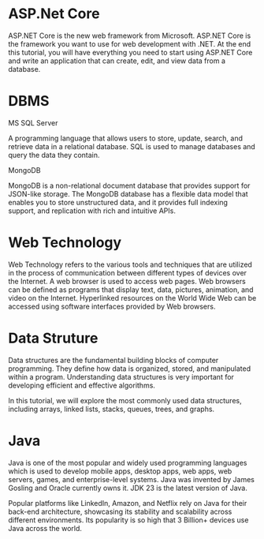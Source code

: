 <h1>ASP.Net Core</h1>

<p>ASP.NET Core is the new web framework from Microsoft. ASP.NET Core is the framework you want to use for web development with .NET. At the end this tutorial, you will have everything you need to start using ASP.NET Core and write an application that can create, edit, and view data from a database.</p>

<h1>DBMS</h1>

<p>MS SQL Server</p>
<p>A programming language that allows users to store, update, search, and retrieve data in a relational database. SQL is used to manage databases and query the data they contain.</p>

<p>MongoDB</p>
<p>MongoDB is a non-relational document database that provides support for JSON-like storage. The MongoDB database has a flexible data model that enables you to store unstructured data, and it provides full indexing support, and replication with rich and intuitive APIs.</p>

<h1>Web Technology</h1>
<p>Web Technology refers to the various tools and techniques that are utilized in the process of communication between different types of devices over the Internet. A web browser is used to access web pages. Web browsers can be defined as programs that display text, data, pictures, animation, and video on the Internet. Hyperlinked resources on the World Wide Web can be accessed using software interfaces provided by Web browsers.</p>

<h1>Data Struture</h1>
<p>Data structures are the fundamental building blocks of computer programming. They define how data is organized, stored, and manipulated within a program. Understanding data structures is very important for developing efficient and effective algorithms.

In this tutorial, we will explore the most commonly used data structures, including arrays, linked lists, stacks, queues, trees, and graphs.</p>

<h1>Java</h1>
<p>Java is one of the most popular and widely used programming languages which is used to develop mobile apps, desktop apps, web apps, web servers, games, and enterprise-level systems. Java was invented by James Gosling and Oracle currently owns it. JDK 23 is the latest version of Java.

Popular platforms like LinkedIn, Amazon, and Netflix rely on Java for their back-end architecture, showcasing its stability and scalability across different environments. Its popularity is so high that 3 Billion+ devices use Java across the world.</p>

